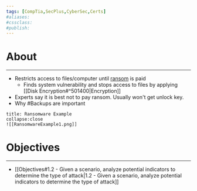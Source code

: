 ```yaml
---
tags: [CompTia,SecPlus,CyberSec,Certs]
#aliases:
#cssclass:
#publish:
---
```


# About
---
- Restricts access to files/computer until <u>ransom</u> is paid
	- Finds system vulnerability and stops access to files by applying [[Disk Encryption#^501400|Encryption]]
- Experts say it is best not to pay ransom. Usually won't get unlock key.
- Why #Backups are important

```ad-info
title: Ransomware Example
collapse:close
![[RansomwareExample1.png]]
```

# Objectives
---
- [[Objectives#1.2 - Given a scenario, analyze potential indicators to determine the type of attack|1.2 - Given a scenario, analyze potential indicators to determine the type of attack]]